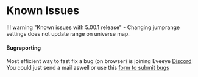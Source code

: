 # Known Issues

!!! warning "Known issues with 5.00.1 release"
    - Changing jumprange settings does not update range on universe map.
    

#### Bugreporting

Most efficient way to fast fix a bug (on browser) is joining Eveeye <a href="https://discord.gg/m3Bm2Rjuk7">Discord</a><br>
You could just <a href="mailto:risingson@eveeye.com" style="text-decoration:none;pointer-events:all"><span class="help_links">send a mail</span></a>  aswell or use this [form to submit bugs](https://feedback.userreport.com/7ab42bbb-8bf8-4955-9573-c0b1213b1ba7/#submit/bug) <br>
<!--stackedit_data:
eyJoaXN0b3J5IjpbLTE2MDQxNjA1NjcsLTc5Nzg4NzI4MV19
-->